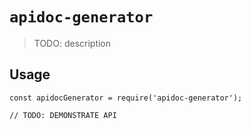# `apidoc-generator`

> TODO: description

## Usage

```
const apidocGenerator = require('apidoc-generator');

// TODO: DEMONSTRATE API
```
